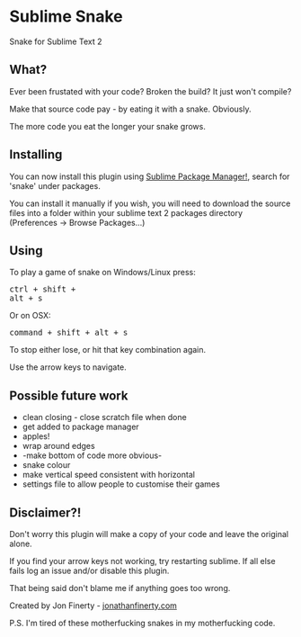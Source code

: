 Sublime Snake
=============

Snake for Sublime Text 2

## What?

Ever been frustated with your code? Broken the build? It just won't compile?

Make that source code pay - by eating it with a snake. Obviously.

The more code you eat the longer your snake grows. 

## Installing

You can now install this plugin using [Sublime Package Manager!](http://wbond.net/sublime_packages/package_control), search for 'snake' under packages.

You can install it manually if you wish, you will need to download the source files into a folder within your sublime text 2 packages directory (Preferences -> Browse Packages...)

## Using

To play a game of snake on Windows/Linux press: <pre>ctrl + shift + alt + s</pre> Or on OSX: <pre>command + shift + alt + s</pre>

To stop either lose, or hit that key combination again.

Use the arrow keys to navigate.

## Possible future work

* clean closing - close scratch file when done
* get added to package manager
* apples!
* wrap around edges
* -make bottom of code more obvious-
* snake colour
* make vertical speed consistent with horizontal
* settings file to allow people to customise their games

## Disclaimer?!

Don't worry this plugin will make a copy of your code and leave the original alone. 

If you find your arrow keys not working, try restarting sublime. If all else fails log an issue and/or disable this plugin.

That being said don't blame me if anything goes too wrong.

Created by Jon Finerty - [jonathanfinerty.com](http://www.jonathanfinerty.com)

P.S. I'm tired of these motherfucking snakes in my motherfucking code.
